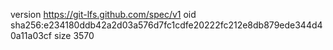 version https://git-lfs.github.com/spec/v1
oid sha256:e234180ddb42a2d03a576d7fc1cdfe20222fc212e8db879ede344d40a11a03cf
size 3570
